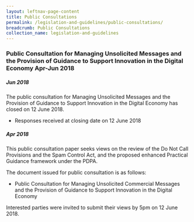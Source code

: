 ```yaml
---
layout: leftnav-page-content
title: Public Consultations
permalink: /legislation-and-guidelines/public-consultations/
breadcrumb: Public Consultations
collection_name: legislation-and-guidelines
---
```


### **Public Consultation for Managing Unsolicited Messages and the Provision of Guidance to Support Innovation in the Digital Economy Apr-Jun 2018**

##### **Jun 2018**

The public consultation for Managing Unsolicited Messages and the Provision of Guidance to Support Innovation in the Digital Economy has closed on 12 June 2018.

* Responses received at closing date on 12 June 2018

##### **Apr 2018**

This public consultation paper seeks views on the review of the Do Not Call Provisions and the Spam Control Act, and the proposed enhanced Practical Guidance framework under the PDPA.

The document issued for public consultation is as follows:

* Public Consultation for Managing Unsolicited Commercial Messages and the Provision of Guidance to Support Innovation in the Digital Economy

Interested parties were invited to submit their views by 5pm on 12 June 2018.

